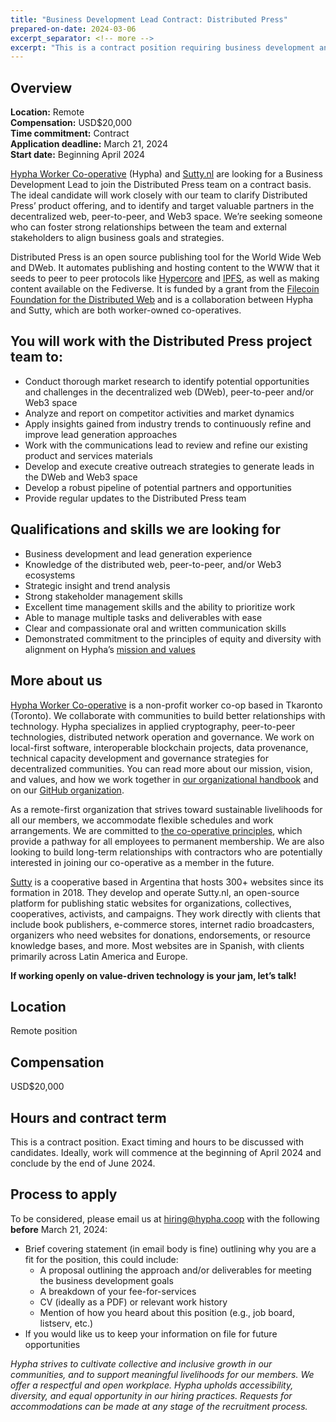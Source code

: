 ```yaml
---
title: "Business Development Lead Contract: Distributed Press" 
prepared-on-date: 2024-03-06
excerpt_separator: <!-- more -->
excerpt: "This is a contract position requiring business development and lead generation experience. We're looking for someone who can foster strong relationships between the team and external stakeholders."
---
```


## Overview

**Location:** Remote  
**Compensation:** USD$20,000   
**Time commitment:** Contract  
**Application deadline:**  March 21, 2024  
**Start date:** Beginning April 2024

[Hypha Worker Co-operative](https://hypha.coop) (Hypha) and [Sutty.nl](https://sutty.nl/) are looking for a Business Development Lead to join the Distributed Press team on a contract basis. The ideal candidate will work closely with our team to clarify Distributed Press’ product offering, and to identify and target valuable partners in the decentralized web, peer-to-peer, and Web3 space. We’re seeking someone who can foster strong relationships between the team and external stakeholders to align business goals and strategies.  
  
Distributed Press is an open source publishing tool for the World Wide Web and DWeb. It automates publishing and hosting content to the WWW that it seeds to peer to peer protocols like [Hypercore](https://holepunch.to/) and [IPFS](https://ipfs.tech/), as well as making content available on the Fediverse. It is funded by a grant from the [Filecoin Foundation for the Distributed Web](https://www.ffdweb.org/blog/building-distributed-press-a-publishing-tool-for-the-decentralized-web/) and is a collaboration between Hypha and Sutty, which are both worker-owned co-operatives.

## You will work with the Distributed Press project team to:

- Conduct thorough market research to identify potential opportunities and challenges in the decentralized web (DWeb), peer-to-peer and/or Web3 space  
- Analyze and report on competitor activities and market dynamics  
- Apply insights gained from industry trends to continuously refine and improve lead generation approaches  
- Work with the communications lead to review and refine our existing product and services materials  
- Develop and execute creative outreach strategies to generate leads in the DWeb and Web3 space  
- Develop a robust pipeline of potential partners and opportunities  
- Provide regular updates to the Distributed Press team  

## Qualifications and skills we are looking for

- Business development and lead generation experience
- Knowledge of the distributed web, peer-to-peer, and/or Web3 ecosystems 
- Strategic insight and trend analysis
- Strong stakeholder management skills
- Excellent time management skills and the ability to prioritize work
- Able to manage multiple tasks and deliverables with ease
- Clear and compassionate oral and written communication skills
- Demonstrated commitment to the principles of equity and diversity with alignment on Hypha’s [mission and values](https://handbook.hypha.coop/vision.html)

## More about us

[Hypha Worker Co-operative](https://hypha.coop/) is a non-profit worker co-op based in Tkaronto (Toronto). We collaborate with communities to build better relationships with technology. Hypha specializes in applied cryptography, peer-to-peer technologies, distributed network operation and governance. We work on local-first software, interoperable blockchain projects, data provenance, technical capacity development and governance strategies for decentralized communities. You can read more about our mission, vision, and values, and how we work together in [our organizational handbook](https://handbook.hypha.coop/) and on our [GitHub organization](https://github.com/hyphacoop). 

As a remote-first organization that strives toward sustainable livelihoods for all our members, we accommodate flexible schedules and work arrangements. We are committed to [the co-operative principles](https://www.ica.coop/en/cooperatives/cooperative-identity), which provide a pathway for all employees to permanent membership. We are also looking to build long-term relationships with contractors who are potentially interested in joining our co-operative as a member in the future. 

[Sutty](https://sutty.nl/en/) is a cooperative based in Argentina that hosts 300+ websites since its formation in 2018. They develop and operate Sutty.nl, an open-source platform for publishing static websites for organizations, collectives, cooperatives, activists, and campaigns. They work directly with clients that include book publishers, e-commerce stores, internet radio broadcasters, organizers who need websites for donations, endorsements, or resource knowledge bases, and more. Most websites are in Spanish, with clients primarily across Latin America and Europe.

**If working openly on value-driven technology is your jam, let’s talk!**

## Location

Remote position

## Compensation
USD$20,000

## Hours and contract term
This is a contract position. Exact timing and hours to be discussed with candidates. Ideally, work will commence at the beginning of April 2024 and conclude by the end of June 2024.

## Process to apply

To be considered, please email us at [hiring@hypha.coop](mailto:hiring@hypha.coop) with the following **before** March 21, 2024:

* Brief covering statement (in email body is fine) outlining why you are a fit for the position, this could include:
    * A proposal outlining the approach and/or deliverables for meeting the business development goals  
    * A breakdown of your fee-for-services  
    * CV (ideally as a PDF) or relevant work history  
    * Mention of how you heard about this position (e.g., job board, listserv, etc.)  
* If you would like us to keep your information on file for future opportunities  

*Hypha strives to cultivate collective and inclusive growth in our communities, and to support meaningful livelihoods for our members. We offer a respectful and open workplace. Hypha upholds accessibility, diversity, and equal opportunity in our hiring practices. Requests for accommodations can be made at any stage of the recruitment process.*